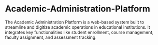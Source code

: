 # Academic-Administration-Platform
The Academic Administration Platform is a web-based system built to streamline and digitize academic operations in educational institutions. It integrates key functionalities like student enrollment, course management, faculty assignment, and assessment tracking. 
